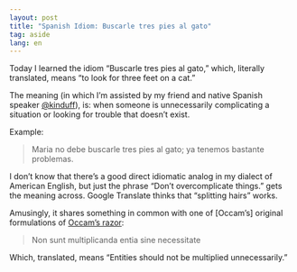 ```yaml
---
layout: post
title: "Spanish Idiom: Buscarle tres pies al gato"
tag: aside
lang: en
---
```


Today I learned the idiom “Buscarle tres pies al gato,” which, literally
translated, means “to look for three feet on a cat.”

The meaning (in which I’m assisted by my friend and native Spanish speaker
[@kinduff][KI]), is: when someone is unnecessarily complicating a situation or
looking for trouble that doesn’t exist.

Example:

> Maria no debe buscarle tres pies al gato; ya tenemos bastante problemas.

I don’t know that there’s a good direct idiomatic analog in my dialect of
American English, but just the phrase “Don’t overcomplicate things.” gets the
meaning across. Google Translate thinks that “splitting hairs” works.

Amusingly, it shares something in common with one of [Occam’s] original
formulations of [Occam’s razor][OR]:

> Non sunt multiplicanda entia sine necessitate

Which, translated, means “Entities should not be multiplied unnecessarily.”

[OR]: https://en.wikipedia.org/wiki/Occam's_razor
[KI]: https://kinduff.com
